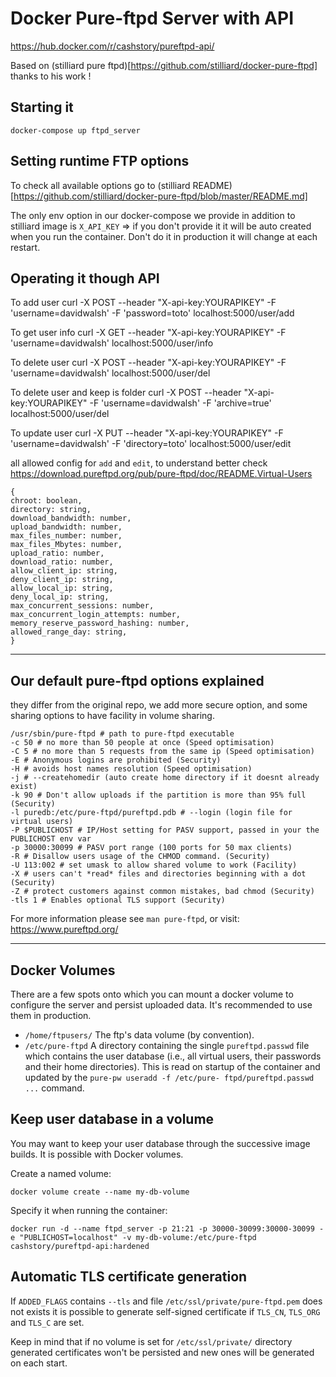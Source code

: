 Docker Pure-ftpd Server with API
============================
https://hub.docker.com/r/cashstory/pureftpd-api/

Based on (stilliard pure ftpd)[https://github.com/stilliard/docker-pure-ftpd] thanks to his work !

Starting it 
------------------------------

`docker-compose up ftpd_server`

Setting runtime FTP options
------------------------------

To check all available options go to (stilliard README)[https://github.com/stilliard/docker-pure-ftpd/blob/master/README.md]

The only env option in our docker-compose we provide in addition to stilliard image is
 `X_API_KEY` => if you don't provide it it will be auto created when you run the container.
Don't do it in production it will change at each restart.
 
Operating it though API
------------------------------

To add user
curl -X POST --header "X-api-key:YOURAPIKEY" -F 'username=davidwalsh' -F 'password=toto' localhost:5000/user/add

To get user info
curl -X GET --header "X-api-key:YOURAPIKEY" -F 'username=davidwalsh' localhost:5000/user/info

To delete user
curl -X POST --header "X-api-key:YOURAPIKEY" -F 'username=davidwalsh' localhost:5000/user/del

To delete user and keep is folder
curl -X POST --header "X-api-key:YOURAPIKEY" -F 'username=davidwalsh' -F 'archive=true' localhost:5000/user/del

To update user
curl -X PUT --header "X-api-key:YOURAPIKEY" -F 'username=davidwalsh' -F 'directory=toto' localhost:5000/user/edit

all allowed config for `add` and `edit`, to understand better check https://download.pureftpd.org/pub/pure-ftpd/doc/README.Virtual-Users
```
{
chroot: boolean,
directory: string,
download_bandwidth: number,
upload_bandwidth: number,
max_files_number: number,
max_files_Mbytes: number,
upload_ratio: number,
download_ratio: number,
allow_client_ip: string,
deny_client_ip: string,
allow_local_ip: string,
deny_local_ip: string,
max_concurrent_sessions: number,
max_concurrent_login_attempts: number,
memory_reserve_password_hashing: number,
allowed_range_day: string,
}
```

----------------------------------------

Our default pure-ftpd options explained
----------------------------------------

they differ from the original repo, we add more secure option, and some sharing options to have facility in volume sharing.
```
/usr/sbin/pure-ftpd # path to pure-ftpd executable
-c 50 # no more than 50 people at once (Speed optimisation)
-C 5 # no more than 5 requests from the same ip (Speed optimisation)
-E # Anonymous logins are prohibited (Security)
-H # avoids host names resolution (Speed optimisation)
-j # --createhomedir (auto create home directory if it doesnt already exist)
-k 90 # Don't allow uploads if the partition is more than 95% full (Security)
-l puredb:/etc/pure-ftpd/pureftpd.pdb # --login (login file for virtual users)
-P $PUBLICHOST # IP/Host setting for PASV support, passed in your the PUBLICHOST env var
-p 30000:30099 # PASV port range (100 ports for 50 max clients)
-R # Disallow users usage of the CHMOD command. (Security)
-U 113:002 # set umask to allow shared volume to work (Facility)
-X # users can't *read* files and directories beginning with a dot (Security)
-Z # protect customers against common mistakes, bad chmod (Security)
-tls 1 # Enables optional TLS support (Security)
```

For more information please see `man pure-ftpd`, or visit: https://www.pureftpd.org/

----------------------------------------

Docker Volumes
--------------
There are a few spots onto which you can mount a docker volume to configure the
server and persist uploaded data. It's recommended to use them in production. 

  - `/home/ftpusers/` The ftp's data volume (by convention). 
  - `/etc/pure-ftpd` A directory containing the single `pureftpd.passwd`
    file which contains the user database (i.e., all virtual users, their
    passwords and their home directories). This is read on startup of the
    container and updated by the `pure-pw useradd -f /etc/pure-
    ftpd/pureftpd.passwd ...` command.

Keep user database in a volume
------------------------------
You may want to keep your user database through the successive image builds. It is possible with Docker volumes.

Create a named volume:
```
docker volume create --name my-db-volume
```

Specify it when running the container:
```
docker run -d --name ftpd_server -p 21:21 -p 30000-30099:30000-30099 -e "PUBLICHOST=localhost" -v my-db-volume:/etc/pure-ftpd cashstory/pureftpd-api:hardened
```
Automatic TLS certificate generation
------------------------------

If `ADDED_FLAGS` contains `--tls` and file `/etc/ssl/private/pure-ftpd.pem` does not exists
it is possible to generate self-signed certificate if `TLS_CN`, `TLS_ORG` and `TLS_C` are set.

Keep in mind that if no volume is set for `/etc/ssl/private/` directory generated
certificates won't be persisted and new ones will be generated on each start.
